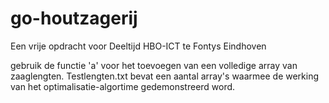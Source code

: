 # go-houtzagerij
Een vrije opdracht voor Deeltijd HBO-ICT te Fontys Eindhoven

gebruik de functie 'a' voor het toevoegen van een volledige array van zaaglengten. Testlengten.txt bevat een aantal array's waarmee de werking van het optimalisatie-algortime gedemonstreerd word.
